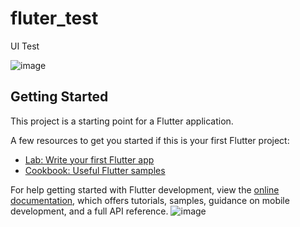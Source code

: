 # fluter_test

UI Test

![image](https://github.com/user-attachments/assets/45596b9a-78be-4340-b8cc-f37640ab1209)

## Getting Started

This project is a starting point for a Flutter application.

A few resources to get you started if this is your first Flutter project:

- [Lab: Write your first Flutter app](https://docs.flutter.dev/get-started/codelab)
- [Cookbook: Useful Flutter samples](https://docs.flutter.dev/cookbook)

For help getting started with Flutter development, view the
[online documentation](https://docs.flutter.dev/), which offers tutorials,
samples, guidance on mobile development, and a full API reference.
![image](https://github.com/user-attachments/assets/45596b9a-78be-4340-b8cc-f37640ab1209)
